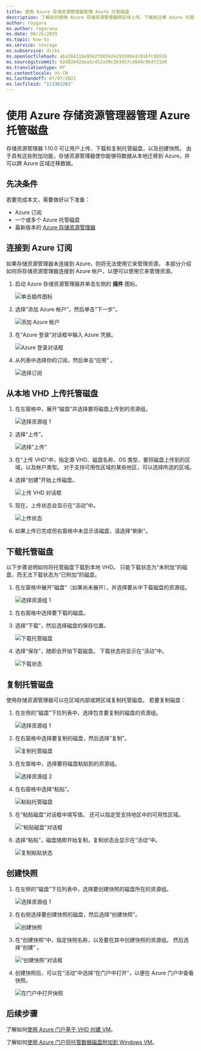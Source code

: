 ```yaml
---
title: 使用 Azure 存储资源管理器管理 Azure 托管磁盘
description: 了解如何使用 Azure 存储资源管理器跨区域上传、下载和迁移 Azure 托管磁盘并创建托管磁盘的快照。
author: roygara
ms.author: rogarana
ms.date: 09/25/2019
ms.topic: how-to
ms.service: storage
ms.subservice: disks
ms.openlocfilehash: aba38411be9502fd8592e293580a3c816fc9b55b
ms.sourcegitcommit: 82d82642daa5c452a39c3b3d57cd849c06df21b0
ms.translationtype: HT
ms.contentlocale: zh-CN
ms.lasthandoff: 07/07/2021
ms.locfileid: "113362262"
---
```

# <a name="use-azure-storage-explorer-to-manage-azure-managed-disks"></a>使用 Azure 存储资源管理器管理 Azure 托管磁盘

存储资源管理器 1.10.0 可让用户上传、下载和复制托管磁盘，以及创建快照。 由于具有这些附加功能，存储资源管理器使你能够将数据从本地迁移到 Azure，并可以跨 Azure 区域迁移数据。

## <a name="prerequisites"></a>先决条件

若要完成本文，需要做好以下准备：
- Azure 订阅
- 一个或多个 Azure 托管磁盘
- 最新版本的 [Azure 存储资源管理器](https://azure.microsoft.com/features/storage-explorer/)

## <a name="connect-to-an-azure-subscription"></a>连接到 Azure 订阅

如果存储资源管理器未连接到 Azure，则将无法使用它来管理资源。 本部分介绍如何将存储资源管理器连接到 Azure 帐户，以便可以使用它来管理资源。

1. 启动 Azure 存储资源管理器并单击左侧的 **插件** 图标。

    ![单击插件图标](media/disks-upload-vhd-to-managed-disk-storage-explorer/plug-in-icon.png)

1. 选择“添加 Azure 帐户”，然后单击“下一步”。  

    ![添加 Azure 帐户](media/disks-upload-vhd-to-managed-disk-storage-explorer/connect-to-azure.png)

1. 在“Azure 登录”对话框中输入 Azure 凭据。 

    ![Azure 登录对话框](media/disks-upload-vhd-to-managed-disk-storage-explorer/sign-in.png)

1. 从列表中选择你的订阅，然后单击“应用”  。

    ![选择订阅](media/disks-upload-vhd-to-managed-disk-storage-explorer/select-subscription.png)

## <a name="upload-a-managed-disk-from-an-on-prem-vhd"></a>从本地 VHD 上传托管磁盘

1. 在左窗格中，展开“磁盘”并选择要将磁盘上传到的资源组。 

    ![选择资源组 1](media/disks-upload-vhd-to-managed-disk-storage-explorer/select-rg1.png)

1. 选择“上传”。 

    ![选择“上传”](media/disks-upload-vhd-to-managed-disk-storage-explorer/upload-button.png)

1. 在“上传 VHD”中，指定源 VHD、磁盘名称、OS 类型、要将磁盘上传到的区域，以及帐户类型。  对于支持可用性区域的某些地区，可以选择所选的区域。
1. 选择“创建”开始上传磁盘。 

    ![上传 VHD 对话框](media/disks-upload-vhd-to-managed-disk-storage-explorer/upload-vhd-dialog.png)

1. 现在，上传状态会显示在“活动”中。 

    ![上传状态](media/disks-upload-vhd-to-managed-disk-storage-explorer/activity-uploading.png)

1. 如果上传已完成但右窗格中未显示该磁盘，请选择“刷新”。 

## <a name="download-a-managed-disk"></a>下载托管磁盘

以下步骤说明如何将托管磁盘下载到本地 VHD。 只能下载状态为“未附加”的磁盘，而无法下载状态为“已附加”的磁盘。  

1. 在左窗格中展开“磁盘”（如果尚未展开），并选择要从中下载磁盘的资源组。 

    ![选择资源组 1](media/disks-upload-vhd-to-managed-disk-storage-explorer/select-rg1.png)

1. 在右窗格中选择要下载的磁盘。
1. 选择“下载”，然后选择磁盘的保存位置。 

    ![下载托管磁盘](media/disks-upload-vhd-to-managed-disk-storage-explorer/download-button.png)

1. 选择“保存”，随即会开始下载磁盘。  下载状态将显示在“活动”中。 

    ![下载状态](media/disks-upload-vhd-to-managed-disk-storage-explorer/activity-downloading.png)

## <a name="copy-a-managed-disk"></a>复制托管磁盘

使用存储资源管理器可以在区域内部或跨区域复制托管磁盘。 若要复制磁盘：

1. 在左侧的“磁盘”下拉列表中，选择包含要复制的磁盘的资源组。 

    ![选择资源组 1](media/disks-upload-vhd-to-managed-disk-storage-explorer/select-rg1.png)

1. 在右窗格中选择要复制的磁盘，然后选择“复制”。 

    ![复制托管磁盘](media/disks-upload-vhd-to-managed-disk-storage-explorer/copy-button.png)

1. 在左窗格中，选择要将磁盘粘贴到的资源组。

    ![选择资源组 2](media/disks-upload-vhd-to-managed-disk-storage-explorer/select-rg2.png)

1. 在右窗格中选择“粘贴”。 

    ![粘贴托管磁盘](media/disks-upload-vhd-to-managed-disk-storage-explorer/paste-button.png)

1. 在“粘贴磁盘”对话框中填写值。  还可以指定受支持地区中的可用性区域。

    ![“粘贴磁盘”对话框](media/disks-upload-vhd-to-managed-disk-storage-explorer/paste-disk-dialog.png)

1. 选择“粘贴”，磁盘随即开始复制，复制状态会显示在“活动”中。  

    ![复制粘贴状态](media/disks-upload-vhd-to-managed-disk-storage-explorer/activity-copying.png)

## <a name="create-a-snapshot"></a>创建快照

1. 在左侧的“磁盘”下拉列表中，选择要创建快照的磁盘所在的资源组。 

    ![选择资源组 1](media/disks-upload-vhd-to-managed-disk-storage-explorer/select-rg1.png)

1. 在右侧选择要创建快照的磁盘，然后选择“创建快照”。 

    ![创建快照](media/disks-upload-vhd-to-managed-disk-storage-explorer/create-snapshot-button.png)

1. 在“创建快照”中，指定快照名称，以及要在其中创建快照的资源组。  然后选择“创建”  。

    ![“创建快照”对话框](media/disks-upload-vhd-to-managed-disk-storage-explorer/create-snapshot-dialog.png)

1. 创建快照后，可以在“活动”中选择“在门户中打开”，以便在 Azure 门户中查看快照。  

    ![在门户中打开快照](media/disks-upload-vhd-to-managed-disk-storage-explorer/open-in-portal.png)

## <a name="next-steps"></a>后续步骤


了解如何[使用 Azure 门户基于 VHD 创建 VM](windows/create-vm-specialized-portal.md)。

了解如何[使用 Azure 门户将托管数据磁盘附加到 Windows VM](windows/attach-managed-disk-portal.md)。